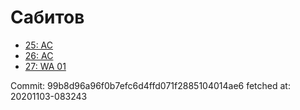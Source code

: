 # Сабитов
- [25: AC](25.md)
- [26: AC](26.md)
- [27: WA 01](27.md)

Commit: 99b8d96a96f0b7efc6d4ffd071f2885104014ae6
 fetched at: 20201103-083243
